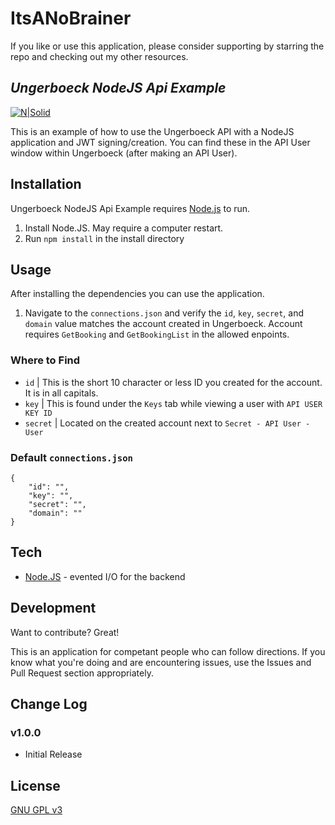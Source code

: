 # ItsANoBrainer

If you like or use this application, please consider supporting by starring the repo and checking out my other resources.

## _Ungerboeck NodeJS Api Example_

[![N|Solid](https://i.imgur.com/sfDPQf9.png)](https://nodejs.org/)

This is an example of how to use the Ungerboeck API with a NodeJS application and JWT signing/creation. You can find these in the API User window within Ungerboeck (after making an API User).

## Installation
Ungerboeck NodeJS Api Example requires [Node.js](https://nodejs.org/) to run.

1. Install Node.JS. May require a computer restart.
2. Run `npm install` in the install directory

## Usage
After installing the dependencies you can use the application.

1. Navigate to the `connections.json` and verify the `id`, `key`, `secret`, and `domain` value matches the account created in Ungerboeck. Account requires `GetBooking` and `GetBookingList` in the allowed enpoints.

### Where to Find
- `id` | This is the short 10 character or less ID you created for the account. It is in all capitals.
- `key` | This is found under the `Keys` tab while viewing a user with `API USER KEY ID`
- `secret` | Located on the created account next to `Secret - API User - User`

### Default `connections.json`
```
{
	"id": "",
	"key": "",
	"secret": "",
	"domain": ""
}
```

## Tech
- [Node.JS](https://nodejs.org/en/) - evented I/O for the backend

## Development
Want to contribute? Great!

This is an application for competant people who can follow directions. If you know what you're doing and are encountering issues, use the Issues and Pull Request section appropriately.

## Change Log
### v1.0.0
* Initial Release

## License
[GNU GPL v3](http://www.gnu.org/licenses/gpl-3.0.html)
